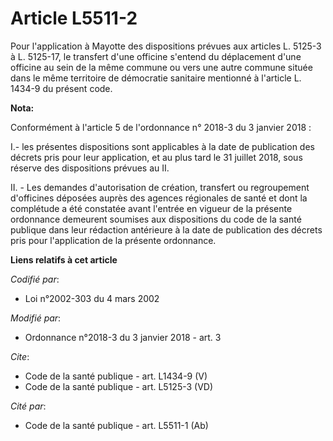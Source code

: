 # Article L5511-2

Pour l'application à Mayotte des dispositions prévues aux articles L. 5125-3 à L. 5125-17, le transfert d'une officine
s'entend du déplacement d'une officine au sein de la même commune ou vers une autre commune située dans le même territoire de
démocratie sanitaire mentionné à l'article L. 1434-9 du présent code.

**Nota:**

Conformément à l'article 5 de l'ordonnance n° 2018-3 du 3 janvier 2018 :

I.- les présentes dispositions sont applicables à la date de publication des décrets pris pour leur application, et au plus
tard le 31 juillet 2018, sous réserve des dispositions prévues au II.

II. - Les demandes d'autorisation de création, transfert ou regroupement d'officines déposées auprès des agences régionales
de santé et dont la complétude a été constatée avant l'entrée en vigueur de la présente ordonnance demeurent soumises aux
dispositions du code de la santé publique dans leur rédaction antérieure à la date de publication des décrets pris pour
l'application de la présente ordonnance.

**Liens relatifs à cet article**

_Codifié par_:

  - Loi n°2002-303 du 4 mars 2002

_Modifié par_:

  - Ordonnance n°2018-3 du 3 janvier 2018 - art. 3

_Cite_:

  - Code de la santé publique - art. L1434-9 (V)
  - Code de la santé publique - art. L5125-3 (VD)

_Cité par_:

  - Code de la santé publique - art. L5511-1 (Ab)
